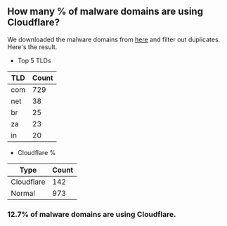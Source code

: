 ## How many % of malware domains are using Cloudflare?


We downloaded the malware domains from [here](https://urlhaus.abuse.ch) and filter out duplicates.
Here's the result.


[//]: # (start replacement)


- Top 5 TLDs

| TLD | Count |
| --- | --- |
| com | 729 |
| net | 38 |
| br | 25 |
| za | 23 |
| in | 20 |


- Cloudflare %

| Type | Count |
| --- | --- |
| Cloudflare | 142 |
| Normal | 973 |


### 12.7% of malware domains are using Cloudflare.